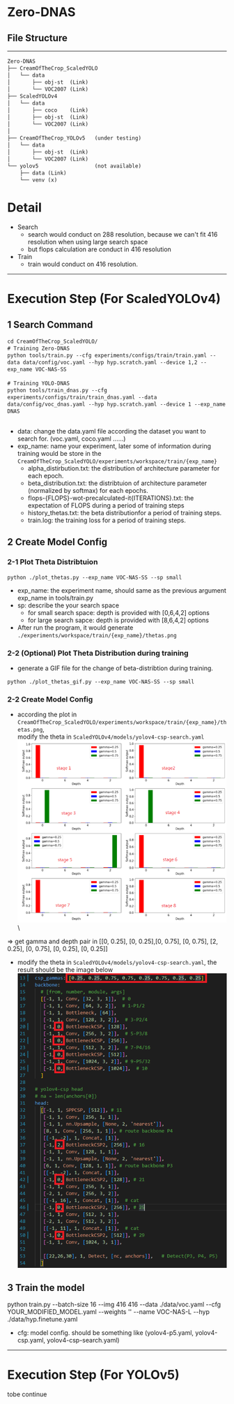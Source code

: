 # Zero-DNAS

## File Structure
----
```
Zero-DNAS
├── CreamOfTheCrop_ScaledYOLO
│   └── data
│       ├── obj-st  (Link)
│       └── VOC2007 (Link) 
├── ScaledYOLOv4
│   └── data
│       ├── coco    (Link)
│       ├── obj-st  (Link)
│       └── VOC2007 (Link) 
│
├── CreamOfTheCrop_YOLOv5   (under testing)
│   └── data
│       ├── obj-st  (Link)
│       └── VOC2007 (Link) 
└── yolov5                  (not available)
    ├── data (Link)
    └── venv (x)
```
# Detail
- Search
    - search would conduct on 288 resolution, because we can't fit 416 resolution when using large search space
    - but flops calculation are conduct in 416 resolution
- Train
    - train would conduct on 416 resolution.
----
# Execution Step (For ScaledYOLOv4)
## 1 Search Command

```
cd CreamOfTheCrop_ScaledYOLO/
# Training Zero-DNAS
python tools/train.py --cfg experiments/configs/train/train.yaml --data data/config/voc.yaml --hyp hyp.scratch.yaml --device 1,2 --exp_name VOC-NAS-SS

# Training YOLO-DNAS
python tools/train_dnas.py --cfg experiments/configs/train/train_dnas.yaml --data data/config/voc_dnas.yaml --hyp hyp.scratch.yaml --device 1 --exp_name DNAS


```

- data: change the data.yaml file according the dataset you want to search for. (voc.yaml, coco.yaml ......)
- exp_name: name your experiment, later some of information during training would be store in the `CreamOfTheCrop_ScaledYOLO/experiments/workspace/train/{exp_name}`
    - alpha_distirbution.txt: the distribution of architecture parameter for each epoch.
    - beta_distribution.txt: the distribtuion of architecture parameter (normalized by softmax) for each epochs.
    - flops-{FLOPS}-wot-precalculated-it{ITERATIONS}.txt: the expectation of FLOPS during a period of training steps
    - history_thetas.txt: the beta distributionfor a period of training steps.
    - train.log: the training loss for a period of training steps.


## 2 Create Model Config
### 2-1 Plot Theta Distribtuion
```
python ./plot_thetas.py --exp_name VOC-NAS-SS --sp small
```
- exp_name: the experiment name, should same as the previous argument exp_name in tools/train.py 
- sp: describe the your search space
    - for small search space: depth is provided with [0,6,4,2] options
    - for large search sapce: depth is provided with [8,6,4,2] options
- After run the program, it would generate ```./experiments/workspace/train/{exp_name}/thetas.png```

### 2-2 (Optional) Plot Theta Distribution during training
- generate a GIF file for the change of beta-distribtion during training.
```
python ./plot_thetas_gif.py --exp_name VOC-NAS-SS --sp small
```


### 2-2 Create Model Config
- according the plot in ```CreamOfTheCrop_ScaledYOLO/experiments/workspace/train/{exp_name}/thetas.png```, \
modify the theta in ```ScaledYOLOv4/models/yolov4-csp-search.yaml```
![distribution of theta plot](./doc/distribution.png)\\


=> get gamma and depth pair in [[0, 0.25], [0, 0.25],[0, 0.75], [0, 0.75], [2, 0.25], [0, 0.75], [0, 0.25], [0, 0.25]]

- modify the theta in ```ScaledYOLOv4/models/yolov4-csp-search.yaml```, the result should be the image below
![modified model config](./doc/modified_model.png)




## 3 Train the model
python train.py --batch-size 16 --img 416 416 --data ./data/voc.yaml --cfg YOUR_MODIFIED_MODEL.yaml --weights '' --name VOC-NAS-L --hyp ./data/hyp.finetune.yaml

- cfg: model config. should be something like (yolov4-p5.yaml, yolov4-csp.yaml, yolov4-csp-search.yaml)

----
# Execution Step (For YOLOv5)
tobe continue

<!-- ## Training Command
python ./train.py --data ./data/voc.yaml --hyp ./data/hyp.finetune.yaml --cfg ./models/yolov5m.yaml --batch-size 16 --weights '' --device 1 --img-size 416 -->



<!-- 
    .
    └── VOCdevkit
        └── VOC2007
            ├── SegmentationObject
            ├── SegmentationClass     
            ├── JPEGImages      
            │   ├── 009961.jpg      
            │   ├── 009959.jpg      
            │   └── ...
            ├── ImageSets      
            │   ├── Segmentation      
            │   ├── Main       
            │   │   ├── ...
            │   │   ├── trainval.txt
            │   │   └── ...     
            │   └── Layout      
            ├── Annotations  
            │   ├── 009961.yaml      
            │   ├── 009959.yaml     
            │   └── ...        
            └──



    VOC2007
    ├── images      
    │   ├── 009961.jpg      
    │   ├── 009959.jpg      
    │   └── ...
    ├── annotations  
    │   ├── 009961.yaml      
    │   ├── 009959.yaml     
    │   └── ...        
    ├── labels          # Empty Folder Now !!!
    ├── trainval.txt    # Should Change A Little Bit Later !!
    └── xml2yolo.py     # Would Provide Latter !!
            




    VOC2007
    ├── images      
    │   ├── 009961.jpg      
    │   ├── 009959.jpg      
    │   └── ...
    ├── annotations  
    │   ├── 009961.yaml      
    │   ├── 009959.yaml     
    │   └── ...        
    ├── labels         
    │   ├── 009961.txt      
    │   ├── 009959.txt     
    │   └── ...        
    ├── classes.txt     # Would Be Generated After Running xml2yolo.py   
    ├── trainval.txt   
    ├── test.txt        # Generate test.txt is the same way as trainval.txt
    └── xml2yolo.py     


    ScaledYOLOv4
    ├── data      
    │   └── VOC2007    
    │       └── ...
    │   ├── voc.yaml
    │   ├── coco.yaml
    │   ├── hyp.finetune.yaml
    │   ├── hyp.scratch.yaml
    │   └── ...
    ├── models 
    │   └── ...
    ├── utils        
    │   └── ...
    ├── LICENSE
    ├── README.md   
    ├── detect.py
    ├── test.py
    └── train.py      -->
